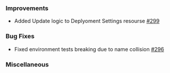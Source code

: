 ### Improvements

- Added Update logic to Deplyoment Settings resourse [#299](https://github.com/pulumi/pulumi-pulumiservice/issues/299)

### Bug Fixes

- Fixed environment tests breaking due to name collision [#296](https://github.com/pulumi/pulumi-pulumiservice/issues/296)

### Miscellaneous
